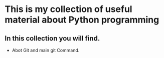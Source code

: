 # This is my collection of useful material about Python programming
## In this collection you will find.
- Abot Git and main git Command.
